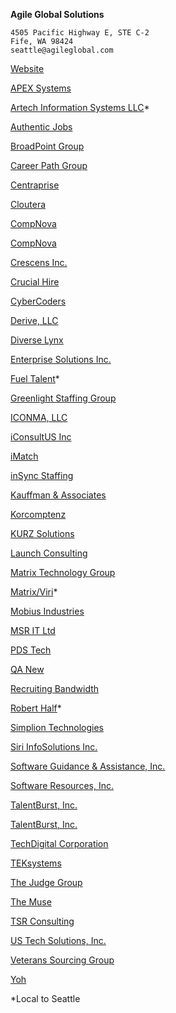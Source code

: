 **Agile Global Solutions**
```
4505 Pacific Highway E, STE C-2
Fife, WA 98424
seattle@agileglobal.com
```
[Website](http://www.agileglobalsolutions.com/Jobs.html)

[APEX Systems](http://itcareers.apexsystems.com/search?keywords=PHP&facetcountry=US&location=WA)

[Artech Information Systems LLC](https://www2.jobdiva.com/candidates/myjobs/searchjobsdone.jsp?a=kvjdnwtsxgckrpsoozx5qc0oueybw1005779v7x6soig8eyqqmzaubfdl9tcx21s)*

[Authentic Jobs](https://authenticjobs.com/)

[BroadPoint Group](http://broadpointgroup.com/)

[Career Path Group](https://www2.jobdiva.com/candidates/myjobs/searchjobsdone.jsp?a=b4jdnwum99lfoqxi6a0m0rlpymodqt03b9ih8ulr5gkkxwk9ntffr1inloasxf0e)

[Centraprise](https://www2.jobdiva.com/candidates/myjobs/searchjobsdone.jsp?a=bjjdnwu2mi24o88gqlrdn4sw06662k04c7tcefr9khd69zgoj64pznxxu6ej7gdt)

[Cloutera](https://jobs2.smartsearchonline.com/cloutera/jobs/process_jobsearch.asp)

[CompNova](https://www2.jobdiva.com/candidates/myjobs/searchjobsdone.jsp?a=scjdnwpw24mwxspniqj7ea1iaqu7zd015bhd9blou6nriz9r6tp5a12cyg3arwac)

[CompNova](https://www2.jobdiva.com/candidates/myjobs/searchjobsdone.jsp?a=ysjdnw2puadu8wj7slqlyc6d884p3w015bchcf2sx1zl36qabdhnn3j5z4ew3b9q)

[Crescens Inc.](https://www2.jobdiva.com/candidates/myjobs/searchjobsdone.jsp?a=xejdnw91lqd2it1jrqxtmfi07othmx00c4ja100h06yknv85iac8i2omnpu27wnn)

[Crucial Hire](https://www2.jobdiva.com/candidates/myjobs/searchjobsdone.jsp?a=lvjdnw341seixh94cy6cq556fpkb9c040dhzsq0es0767udv6eltik7tw9yzje0u)

[CyberCoders](https://www.cybercoders.com/search/?searchterms=php&newsearch=true&originalsearch=true&sorttype=date)

[Derive, LLC](https://www2.jobdiva.com/candidates/myjobs/searchjobsdone.jsp?a=38jdnw7h10r1xbhqd1sxh70xo54gf903d9lxw8fwev395ygf7259xk4xf0pt4fp0)

[Diverse Lynx](https://www2.jobdiva.com/candidates/myjobs/searchjobsdone.jsp?a=9xjdnw687b7a7nvvdyut936kpjlgy0023blrozaecads0pdnwppcswnaaku8ji2g)

[Enterprise Solutions Inc.](https://www2.jobdiva.com/candidates/myjobs/searchjobsdone.jsp?a=rkjdnwphgwkjkoeucbywrad0lul6kx01d1i0be0xc3fmt2lid3nftbgi74ybdlvq)

[Fuel Talent](http://fueltalent.com/)*

[Greenlight Staffing Group](https://www2.jobdiva.com/candidates/myjobs/searchjobsdone.jsp?a=hijdnwa81gyugmkv7rhuhh9h4crd6901acl7u2w89a8elohs0wu6i6j4gunu7by4)

[ICONMA, LLC](https://www2.jobdiva.com/candidates/myjobs/searchjobsdone.jsp?a=9bjdnw2mlhip8doaz2t0q9w4wphk960418ms6mtfp5oxvgnr76bfafpnr8c62y27)

[iConsultUS Inc](https://www2.jobdiva.com/candidates/myjobs/searchjobsdone.jsp?a=2yjdnwlfpmur0wh3hglcccnq5nzuvk03736bsxroq0jxz0lnmixquksum89ki2zs)

[iMatch](http://imatch.com/career-portal/)

[inSync Staffing](https://www2.jobdiva.com/candidates/myjobs/searchjobsdone.jsp?a=fae2c5e9bca42a9479e00ce1ced2108b509524f6def953ff39176c0656562726d9)

[Kauffman & Associates](https://workforcenow.adp.com/jobs/apply/posting.html?client=kaipayroll&ccId=1479683565_2837&type=MP&lang=en_US)

[Korcomptenz](https://www2.jobdiva.com/candidates/myjobs/searchjobsdone.jsp?a=gpjdnwsxtppmy7dy7ekypd005vmnve0528wgewrmfgtji92h7iq0k7m5cwr9c15o)

[KURZ Solutions](https://www2.jobdiva.com/candidates/myjobs/searchjobsdone.jsp?a=88jdnwtascmz37jcygcvkz9bnaxeq10080ml8al5e3gy8rmi6i1w080m5bzptz7h)

[Launch Consulting](http://launchcg.com/careerportal/)

[Matrix Technology Group](https://www2.jobdiva.com/candidates/myjobs/searchjobsdone.jsp?a=5zjdnwwn5w7qnw8w2nztdyil5dw7ph0546lpufktlur7ub1bc9pti4vqdodveu6u)

[Matrix/Viri](https://matrix-fa.com/career-portal/)*

[Mobius Industries](https://external-mobius.icims.com/jobs/search?ss=1&searchKeyword=PHP&searchLocation=zipRadius&searchZip=98101&searchRadius=50)

[MSR IT Ltd](https://www2.jobdiva.com/candidates/myjobs/searchjobsdone.jsp?a=lvjdnww6frqvxzpnsmphumnjk1q8b105441vugit4d4tdmtu9fcy20wv00jo3t8x)

[PDS Tech](https://www.pdstech.com/find-a-job/job-search/)

[QA New](https://www2.jobdiva.com/candidates/myjobs/searchjobsdone.jsp?a=46jdnw2533wooiza3bpto9r1fmuviy0434nc9wbfo6ireca4ezm5tmlzi1v5y41a)

[Recruiting Bandwidth](https://recruitingbandwidth.crelate.com/Portal)

[Robert Half](https://www.roberthalf.com/jobs/controller?keywords=PHP)*

[Simplion Technologies](https://www2.jobdiva.com/candidates/myjobs/searchjobsdone.jsp?a=gifale9a1qfbnkm75yi61fbv3zpwirw3d4992x8bqf6fg9p8sdf7gn88618ptb8y)

[Siri InfoSolutions Inc.](https://www2.jobdiva.com/candidates/myjobs/searchjobsdone.jsp?a=s3jdnwspmp9cge515zlaeu7yglsu0t03bduvrrnsa067t7i6ivo5lk7kxwam3i9j)

[Software Guidance & Assistance, Inc.](https://www2.jobdiva.com/candidates/myjobs/searchjobsdone.jsp?a=1gjdnw522pltscq9pmuw4907bo02a4001dl5ui83j72us2e8iqkyclo9n49eqcrj)

[Software Resources, Inc.](https://www2.jobdiva.com/candidates/myjobs/searchjobsdone.jsp?a=4rjdnw7tv9egs4ghc2tk936jp8kryz00b6tin7y7fgpn0v97r2bvynxbs70pxwim)

[TalentBurst, Inc.](https://www2.jobdiva.com/candidates/myjobs/searchjobsdone.jsp?a=lx230j90tml7ovftqtn3w8f9663ldqvo8fwdswovrhtwddek24r4zqed7rr1qqsh)

[TalentBurst, Inc.](https://www2.jobdiva.com/candidates/myjobs/searchjobsdone.jsp?a=y5jdnwgsfix0t1d7osw75h145zxdtm008fvae292vxos9unusglbuzpszehgbfa0)

[TechDigital Corporation](https://www2.jobdiva.com/candidates/myjobs/searchjobsdone.jsp?a=ljjdnw4xlkffs378soj5sfs86owm3y03bfwenit35m8dhcmohr5vk5fodt3md8bb)

[TEKsystems](https://www.teksystems.com/it-jobs/results?keyword=PHP)

[The Judge Group](https://www.judge.com/jobs/dosearch?keyword=PHP&location=WA&category=7&contract=on&permanent=on)

[The Muse](https://www.themuse.com/)

[TSR Consulting](https://www2.jobdiva.com/candidates/myjobs/searchjobsdone.jsp?a=fgrcm3mitdrqeemrkl6dgm4v9p2p7z1d79bs0qw53v2q0cv4rvauu8u)

[US Tech Solutions, Inc.](https://www2.jobdiva.com/candidates/myjobs/searchjobsdone.jsp?a=6mjdnwi2x2jytfqco0udrwulgv41ah00acxltt71n0hot1h237mrqojkegb16j9w)

[Veterans Sourcing Group](https://www2.jobdiva.com/candidates/myjobs/searchjobsdone.jsp?a=2gjdnwpwd3uyd10hul4jfsqc7h8ghe01efylnsiet9ijm73f2wbgiuxyadpfh76m)

[Yoh](https://jobs.yoh.com/)


*Local to Seattle
